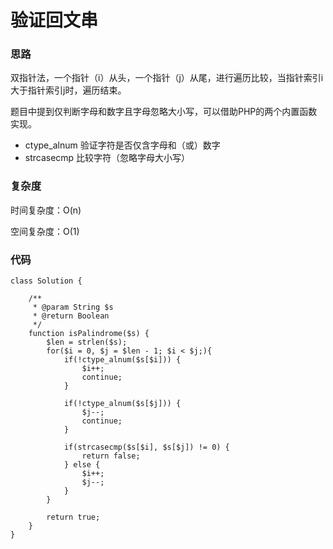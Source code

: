 # 验证回文串

### 思路

双指针法，一个指针（i）从头，一个指针（j）从尾，进行遍历比较，当指针索引i大于指针索引j时，遍历结束。

题目中提到仅判断字母和数字且字母忽略大小写，可以借助PHP的两个内置函数实现。

- ctype_alnum 验证字符是否仅含字母和（或）数字 
- strcasecmp 比较字符（忽略字母大小写）

### 复杂度

时间复杂度：O(n)

空间复杂度：O(1)

### 代码

```
class Solution {

    /**
     * @param String $s
     * @return Boolean
     */
    function isPalindrome($s) {
        $len = strlen($s);
        for($i = 0, $j = $len - 1; $i < $j;){
            if(!ctype_alnum($s[$i])) {
                $i++;
                continue;
            }

            if(!ctype_alnum($s[$j])) {
                $j--;
                continue;
            }

            if(strcasecmp($s[$i], $s[$j]) != 0) {
                return false;
            } else {
                $i++;
                $j--;
            }
        }

        return true;
    }
}
```